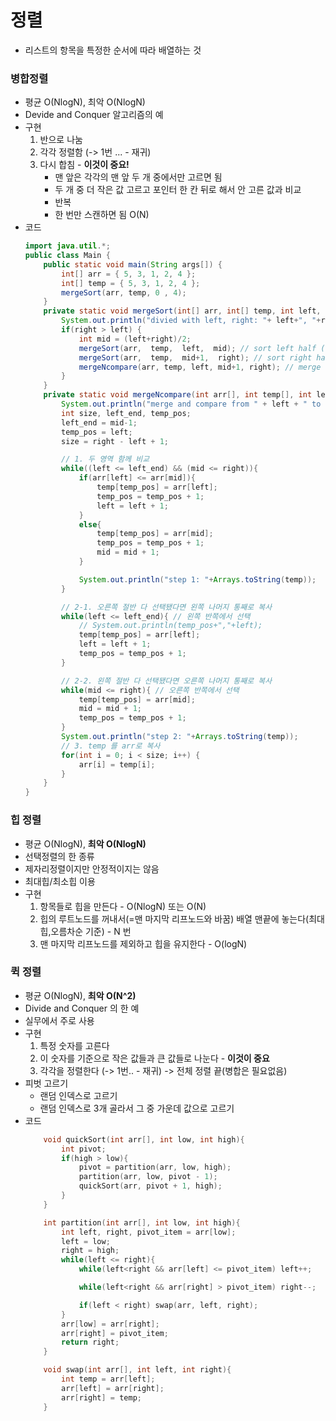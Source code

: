 # 정렬
- 리스트의 항목을 특정한 순서에 따라 배열하는 것

### 병합정렬
- 평균 O(NlogN), 최악 O(NlogN)
- Devide and Conquer 알고리즘의 예
- 구현
    1. 반으로 나눔
    2. 각각 정렬함 (-> 1번 ... - 재귀)
    3. 다시 합침 - **이것이 중요!**
        - 맨 앞은 각각의 맨 앞 두 개 중에서만 고르면 됨
        - 두 개 중 더 작은 값 고르고 포인터 한 칸 뒤로 해서 안 고른 값과 비교 
        - 반복  
        - 한 번만 스캔하면 됨 O(N)
- 코드
    ```java
    import java.util.*;
    public class Main {
        public static void main(String args[]) {
            int[] arr = { 5, 3, 1, 2, 4 };
            int[] temp = { 5, 3, 1, 2, 4 };
            mergeSort(arr, temp, 0 , 4);
        }
        private static void mergeSort(int[] arr, int[] temp, int left, int right) {
            System.out.println("divied with left, right: "+ left+", "+right);
            if(right > left) {
                int mid = (left+right)/2;
                mergeSort(arr,  temp,  left,  mid); // sort left half (recursive)
                mergeSort(arr,  temp,  mid+1,  right); // sort right half (recursive)
                mergeNcompare(arr, temp, left, mid+1, right); // merge two sub array
            }
        }
        private static void mergeNcompare(int arr[], int temp[], int left, int mid, int right) {
            System.out.println("merge and compare from " + left + " to " + right);
            int size, left_end, temp_pos;
            left_end = mid-1;
            temp_pos = left;
            size = right - left + 1;

            // 1. 두 영역 함께 비교
            while((left <= left_end) && (mid <= right)){
                if(arr[left] <= arr[mid]){
                    temp[temp_pos] = arr[left];
                    temp_pos = temp_pos + 1;
                    left = left + 1;
                }
                else{
                    temp[temp_pos] = arr[mid];
                    temp_pos = temp_pos + 1;
                    mid = mid + 1;
                }

                System.out.println("step 1: "+Arrays.toString(temp));
            }

            // 2-1. 오른쪽 절반 다 선택됐다면 왼쪽 나머지 통째로 복사
            while(left <= left_end){ // 왼쪽 반쪽에서 선택
                // System.out.println(temp_pos+","+left);
                temp[temp_pos] = arr[left];
                left = left + 1;
                temp_pos = temp_pos + 1;
            }

            // 2-2. 왼쪽 절반 다 선택됐다면 오른쪽 나머지 통째로 복사 
            while(mid <= right){ // 오른쪽 반쪽에서 선택
                temp[temp_pos] = arr[mid];
                mid = mid + 1;
                temp_pos = temp_pos + 1;
            }
            System.out.println("step 2: "+Arrays.toString(temp));
            // 3. temp 를 arr로 복사
            for(int i = 0; i < size; i++) { 
                arr[i] = temp[i];
            }
        }
    }
    ```

### 힙 정렬
- 평균 O(NlogN), **최악 O(NlogN)**
- 선택정렬의 한 종류
- 제자리정렬이지만 안정적이지는 않음
- 최대힙/최소힙 이용
- 구현
    1. 항목들로 힙을 만든다 - O(NlogN) 또는 O(N)
    2. 힙의 루트노드를 꺼내서(=맨 마지막 리프노드와 바꿈) 배열 맨끝에 놓는다(최대힙,오름차순 기준) - N 번
    3. 맨 마지막 리프노드를 제외하고 힙을 유지한다 - O(logN)

### 퀵 정렬
- 평균 O(NlogN), **최악 O(N^2)**
- Divide and Conquer 의 한 예
- 실무에서 주로 사용
- 구현
    1. 특정 숫자를 고른다
    2. 이 숫자를 기준으로 작은 값들과 큰 값들로 나눈다 - **이것이 중요**
    3. 각각을 정렬한다 (-> 1번.. - 재귀) -> 전체 정렬 끝(병합은 필요없음)
- 피벗 고르기
    - 랜덤 인덱스로 고르기
    - 랜덤 인덱스로 3개 골라서 그 중 가운데 값으로 고르기   
- 코드
    ```c
        void quickSort(int arr[], int low, int high){
            int pivot;
            if(high > low){
                pivot = partition(arr, low, high);
                partition(arr, low, pivot - 1);    
                quickSort(arr, pivot + 1, high);
            }
        }

        int partition(int arr[], int low, int high){
            int left, right, pivot_item = arr[low];
            left = low;
            right = high;
            while(left <= right){
                while(left<right && arr[left] <= pivot_item) left++;

                while(left<right && arr[right] > pivot_item) right--;

                if(left < right) swap(arr, left, right);
            }
            arr[low] = arr[right];
            arr[right] = pivot_item;
            return right;
        }

        void swap(int arr[], int left, int right){
            int temp = arr[left];
            arr[left] = arr[right];
            arr[right] = temp;
        }
    ```

